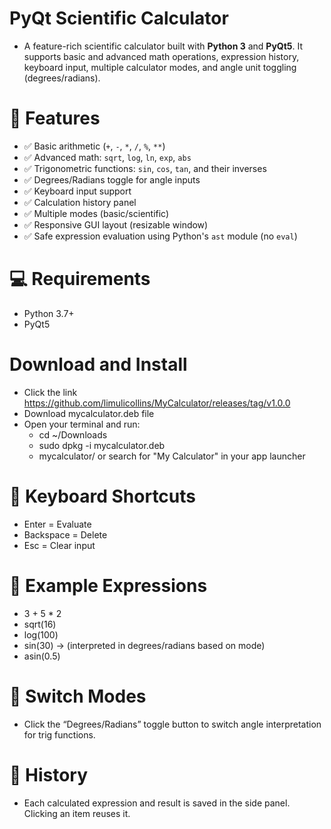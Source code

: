 # PyQt Scientific Calculator

- A feature-rich scientific calculator built with **Python 3** and **PyQt5**. It supports basic and advanced math operations, expression history, keyboard input, multiple calculator modes, and angle unit toggling (degrees/radians).

# 🚀 Features

- ✅ Basic arithmetic (`+`, `-`, `*`, `/`, `%`, `**`)
- ✅ Advanced math: `sqrt`, `log`, `ln`, `exp`, `abs`
- ✅ Trigonometric functions: `sin`, `cos`, `tan`, and their inverses
- ✅ Degrees/Radians toggle for angle inputs
- ✅ Keyboard input support
- ✅ Calculation history panel
- ✅ Multiple modes (basic/scientific)
- ✅ Responsive GUI layout (resizable window)
- ✅ Safe expression evaluation using Python's `ast` module (no `eval`)

# 💻 Requirements

- Python 3.7+
- PyQt5

# Download and Install

- Click the link https://github.com/limulicollins/MyCalculator/releases/tag/v1.0.0
- Download mycalculator.deb file
- Open your terminal and run:
    - cd ~/Downloads
    - sudo dpkg -i mycalculator.deb
    - mycalculator/ or search for "My Calculator" in your app launcher

# 🧠 Keyboard Shortcuts

- Enter = Evaluate
- Backspace = Delete
- Esc = Clear input

# 🧪 Example Expressions
- 3 + 5 * 2
- sqrt(16)
- log(100)
- sin(30) → (interpreted in degrees/radians based on mode)
- asin(0.5)

# 🔄 Switch Modes
- Click the “Degrees/Radians” toggle button to switch angle interpretation for trig functions.

# 📜 History
- Each calculated expression and result is saved in the side panel. Clicking an item reuses it.

